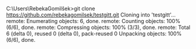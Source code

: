 C:\Users\RebekaGomilšek>git clone https://github.com/rebekagomilsek/testgitt.git
Cloning into 'testgitt'...
remote: Enumerating objects: 6, done.
remote: Counting objects: 100% (6/6), done.
remote: Compressing objects: 100% (3/3), done.
remote: Total 6 (delta 0), reused 0 (delta 0), pack-reused 0
Unpacking objects: 100% (6/6), done.
